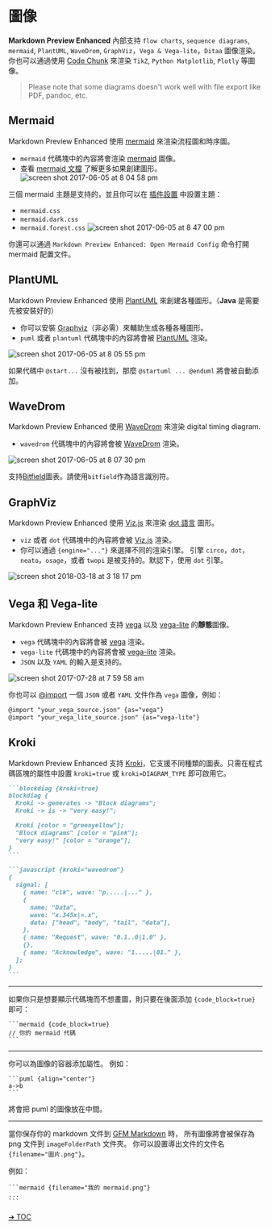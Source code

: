# 圖像

**Markdown Preview Enhanced** 內部支持 `flow charts`, `sequence diagrams`, `mermaid`, `PlantUML`, `WaveDrom`, `GraphViz`，`Vega & Vega-lite`，`Ditaa` 圖像渲染。
你也可以通過使用 [Code Chunk](zh-tw/code-chunk.md) 來渲染 `TikZ`, `Python Matplotlib`, `Plotly` 等圖像。

> Please note that some diagrams doesn't work well with file export like PDF, pandoc, etc.

## Mermaid

Markdown Preview Enhanced 使用 [mermaid](https://github.com/knsv/mermaid) 來渲染流程圖和時序圖。

- `mermaid` 代碼塊中的內容將會渲染 [mermaid](https://github.com/knsv/mermaid) 圖像。
- 查看 [mermaid 文檔](https://mermaid-js.github.io/mermaid) 了解更多如果創建圖形。
  ![screen shot 2017-06-05 at 8 04 58 pm](https://cloud.githubusercontent.com/assets/1908863/26809423/42afb410-4a2a-11e7-8a18-57e7c67caa9f.png)

三個 mermaid 主題是支持的，並且你可以在 [插件設置](zh-tw/usages.md?id=package-settings) 中設置主題：

- `mermaid.css`
- `mermaid.dark.css`
- `mermaid.forest.css`
  ![screen shot 2017-06-05 at 8 47 00 pm](https://cloud.githubusercontent.com/assets/1908863/26810274/555562d0-4a30-11e7-91ca-98742d6afbd5.png)

你還可以通過 `Markdown Preview Enhanced: Open Mermaid Config` 命令打開 mermaid 配置文件。

## PlantUML

Markdown Preview Enhanced 使用 [PlantUML](https://plantuml.com/) 來創建各種圖形。（**Java** 是需要先被安裝好的）

- 你可以安裝 [Graphviz](https://www.graphviz.org/)（非必需）來輔助生成各種各種圖形。
- `puml` 或者 `plantuml` 代碼塊中的內容將會被 [PlantUML](https://plantuml.com/) 渲染。

![screen shot 2017-06-05 at 8 05 55 pm](https://cloud.githubusercontent.com/assets/1908863/26809436/65414084-4a2a-11e7-91ee-7b03b0496513.png)

如果代碼中 `@start...` 沒有被找到，那麼 `@startuml ... @enduml` 將會被自動添加。

## WaveDrom

Markdown Preview Enhanced 使用 [WaveDrom](https://wavedrom.com/) 來渲染 digital timing diagram.

- `wavedrom` 代碼塊中的內容將會被 [WaveDrom](https://github.com/drom/wavedrom) 渲染。

![screen shot 2017-06-05 at 8 07 30 pm](https://cloud.githubusercontent.com/assets/1908863/26809462/9dc3eb96-4a2a-11e7-90e7-ad6bcb8dbdb1.png)

支持[Bitfield](https://github.com/wavedrom/bitfield)圖表。請使用`bitfield`作為語言識別符。

## GraphViz

Markdown Preview Enhanced 使用 [Viz.js](https://github.com/mdaines/viz.js) 來渲染 [dot 語言](https://tinyurl.com/kjoouup) 圖形。

- `viz` 或者 `dot` 代碼塊中的內容將會被 [Viz.js](https://github.com/mdaines/viz.js) 渲染。
- 你可以通過 `{engine="..."}` 來選擇不同的渲染引擎。 引擎 `circo`，`dot`，`neato`，`osage`，或者 `twopi` 是被支持的。默認下，使用 `dot` 引擎。

![screen shot 2018-03-18 at 3 18 17 pm](https://user-images.githubusercontent.com/1908863/37570596-a565306e-2abf-11e8-8904-d73306f675ec.png)

## Vega 和 Vega-lite

Markdown Preview Enhanced 支持 [vega](https://vega.github.io/vega/) 以及 [vega-lite](https://vega.github.io/vega-lite/) 的**靜態**圖像。

- `vega` 代碼塊中的內容將會被 [vega](https://vega.github.io/vega/) 渲染。
- `vega-lite` 代碼塊中的內容將會被 [vega-lite](https://vega.github.io/vega-lite/) 渲染。
- `JSON` 以及 `YAML` 的輸入是支持的。

![screen shot 2017-07-28 at 7 59 58 am](https://user-images.githubusercontent.com/1908863/28718265-d023e1c2-736a-11e7-8678-a29704f3a23c.png)

你也可以 [@import](zh-tw/file-imports.md) 一個 `JSON` 或者 `YAML` 文件作為 `vega` 圖像，例如：

```markdown
@import "your_vega_source.json" {as="vega"}
@import "your_vega_lite_source.json" {as="vega-lite"}
```

## Kroki

Markdown Preview Enhanced 支持 [Kroki](https://kroki.io/)，它支援不同種類的圖表。只需在程式碼區塊的屬性中設置 `kroki=true` 或 `kroki=DIAGRAM_TYPE` 即可啟用它。

````markdown
```blockdiag {kroki=true}
blockdiag {
  Kroki -> generates -> "Block diagrams";
  Kroki -> is -> "very easy!";

  Kroki [color = "greenyellow"];
  "Block diagrams" [color = "pink"];
  "very easy!" [color = "orange"];
}
```

```javascript {kroki="wavedrom"}
{
  signal: [
    { name: "clk", wave: "p.....|..." },
    {
      name: "Data",
      wave: "x.345x|=.x",
      data: ["head", "body", "tail", "data"],
    },
    { name: "Request", wave: "0.1..0|1.0" },
    {},
    { name: "Acknowledge", wave: "1.....|01." },
  ];
}
```
````

---

如果你只是想要顯示代碼塊而不想畫圖，則只要在後面添加 `{code_block=true}` 即可：

    ```mermaid {code_block=true}
    // 你的 mermaid 代碼
    ```

---

你可以為圖像的容器添加屬性。
例如：

    ```puml {align="center"}
    a->b
    ```

將會把 puml 的圖像放在中間。

---

當你保存你的 markdown 文件到 [GFM Markdown](zh-tw/markdown.md) 時， 所有圖像將會被保存為 png 文件到 `imageFolderPath` 文件夾。
你可以設置導出文件的文件名 `{filename="圖片.png"}`。

例如：

    ```mermaid {filename="我的 mermaid.png"}
    ...
    ```

[➔ TOC](zh-tw/toc.md)
